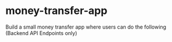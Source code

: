 # money-transfer-app
Build a small money transfer app where users can do the following (Backend API Endpoints only)
